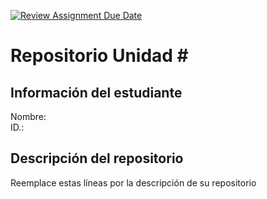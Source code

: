 [![Review Assignment Due Date](https://classroom.github.com/assets/deadline-readme-button-22041afd0340ce965d47ae6ef1cefeee28c7c493a6346c4f15d667ab976d596c.svg)](https://classroom.github.com/a/1ZoG1vmu)
# Repositorio Unidad \#
## Información del estudiante
Nombre:  
ID.:  
## Descripción del repositorio
Reemplace estas líneas por la descripción de su repositorio
